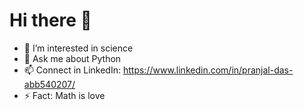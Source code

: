 # Hi there 👋


- 🌱 I’m interested in science 
- 💬 Ask me about Python
- 📫 Connect in LinkedIn: https://www.linkedin.com/in/pranjal-das-abb540207/
- ⚡ Fact: Math is love
